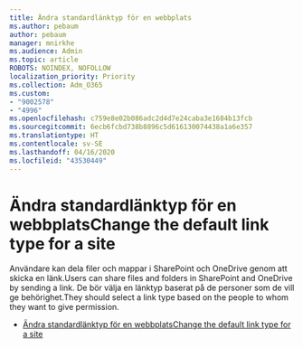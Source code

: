 ```yaml
---
title: Ändra standardlänktyp för en webbplats
ms.author: pebaum
author: pebaum
manager: mnirkhe
ms.audience: Admin
ms.topic: article
ROBOTS: NOINDEX, NOFOLLOW
localization_priority: Priority
ms.collection: Adm_O365
ms.custom:
- "9002578"
- "4996"
ms.openlocfilehash: c759e8e02b086adc2d4d7e24caba3e1684b13fcb
ms.sourcegitcommit: 6ecb6fcbd738b8896c5d616130074438a1a6e357
ms.translationtype: HT
ms.contentlocale: sv-SE
ms.lasthandoff: 04/16/2020
ms.locfileid: "43530449"
---
```

# <a name="change-the-default-link-type-for-a-site"></a><span data-ttu-id="bceac-102">Ändra standardlänktyp för en webbplats</span><span class="sxs-lookup"><span data-stu-id="bceac-102">Change the default link type for a site</span></span>

<span data-ttu-id="bceac-103">Användare kan dela filer och mappar i SharePoint och OneDrive genom att skicka en länk.</span><span class="sxs-lookup"><span data-stu-id="bceac-103">Users can share files and folders in SharePoint and OneDrive by sending a link.</span></span> <span data-ttu-id="bceac-104">De bör välja en länktyp baserat på de personer som de vill ge behörighet.</span><span class="sxs-lookup"><span data-stu-id="bceac-104">They should select a link type based on the people to whom they want to give permission.</span></span>

- [<span data-ttu-id="bceac-105">Ändra standardlänktyp för en webbplats</span><span class="sxs-lookup"><span data-stu-id="bceac-105">Change the default link type for a site</span></span>](https://docs.microsoft.com/sharepoint/change-default-sharing-link)
